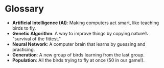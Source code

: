 # Glossary

- **Artificial Intelligence (AI)**: Making computers act smart, like teaching birds to fly.
- **Genetic Algorithm**: A way to improve things by copying nature’s "survival of the fittest."
- **Neural Network**: A computer brain that learns by guessing and practicing.
- **Generation**: A new group of birds learning from the last group.
- **Population**: All the birds trying to fly at once (50 in our game!).
